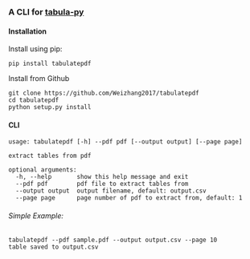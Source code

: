 ### A CLI for [tabula-py](https://github.com/chezou/tabula-py)

#### Installation

Install using pip:
```shell
pip install tabulatepdf
```
Install from Github
```shell
git clone https://github.com/Weizhang2017/tabulatepdf
cd tabulatepdf 
python setup.py install
```

#### CLI

```shell
usage: tabulatepdf [-h] --pdf pdf [--output output] [--page page]

extract tables from pdf

optional arguments:
  -h, --help       show this help message and exit
  --pdf pdf        pdf file to extract tables from
  --output output  output filename, default: output.csv
  --page page      page number of pdf to extract from, default: 1
```

###### Simple Example:

```shell
tabulatepdf --pdf sample.pdf --output output.csv --page 10
table saved to output.csv
```

